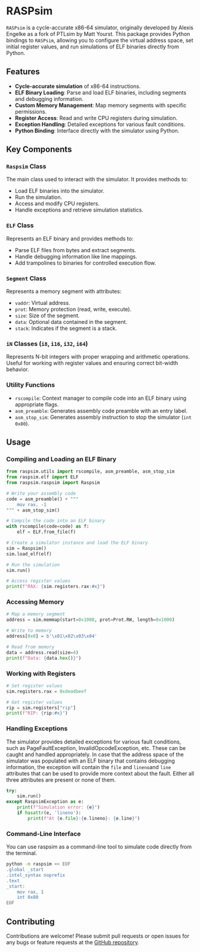 # RASPsim

`RASPsim` is a cycle-accurate x86-64 simulator, originally developed by Alexis Engelke as a fork of PTLsim by Matt Yourst. This package provides Python bindings to `RASPsim`, allowing you to configure the virtual address space, set initial register values, and run simulations of ELF binaries directly from Python.

## Features

- **Cycle-accurate simulation** of x86-64 instructions.
- **ELF Binary Loading**: Parse and load ELF binaries, including segments and debugging information.
- **Custom Memory Management**: Map memory segments with specific permissions.
- **Register Access**: Read and write CPU registers during simulation.
- **Exception Handling**: Detailed exceptions for various fault conditions.
- **Python Binding**: Interface directly with the simulator using Python.

## Key Components

### `Raspsim` Class

The main class used to interact with the simulator. It provides methods to:

- Load ELF binaries into the simulator.
- Run the simulation.
- Access and modify CPU registers.
- Handle exceptions and retrieve simulation statistics.

### `ELF` Class

Represents an ELF binary and provides methods to:

- Parse ELF files from bytes and extract segments.
- Handle debugging information like line mappings.
- Add trampolines to binaries for controlled execution flow.

### `Segment` Class

Represents a memory segment with attributes:

- `vaddr`: Virtual address.
- `prot`: Memory protection (read, write, execute).
- `size`: Size of the segment.
- `data`: Optional data contained in the segment.
- `stack`: Indicates if the segment is a stack.

### `iN` Classes (`i8`, `i16`, `i32`, `i64`)

Represents N-bit integers with proper wrapping and arithmetic operations. Useful for working with register values and ensuring correct bit-width behavior.

### Utility Functions

- `rscompile`: Context manager to compile code into an ELF binary using appropriate flags.
- `asm_preamble`: Generates assembly code preamble with an entry label.
- `asm_stop_sim`: Generates assembly instruction to stop the simulator (`int 0x80`).

## Usage

### Compiling and Loading an ELF Binary

```python
from raspsim.utils import rscompile, asm_preamble, asm_stop_sim
from raspsim.elf import ELF
from raspsim.raspsim import Raspsim

# Write your assembly code
code = asm_preamble() + """
    mov rax, -1
""" + asm_stop_sim()

# Compile the code into an ELF binary
with rscompile(code=code) as f:
    elf = ELF.from_file(f)

# Create a simulator instance and load the ELF binary
sim = Raspsim()
sim.load_elf(elf)

# Run the simulation
sim.run()

# Access register values
print(f"RAX: {sim.registers.rax:#x}")
```

### Accessing Memory
```python
# Map a memory segment
address = sim.memmap(start=0x1000, prot=Prot.RW, length=0x1000)

# Write to memory
address[0x0] = b'\x01\x02\x03\x04'

# Read from memory
data = address.read(size=4)
print(f"Data: {data.hex()}")
```

### Working with Registers
```python
# Set register values
sim.registers.rax = 0xdeadbeef

# Get register values
rip = sim.registers["rip"]
print(f"RIP: {rip:#x}")
```

### Handling Exceptions

The simulator provides detailed exceptions for various fault conditions, such as PageFaultException, InvalidOpcodeException, etc. These can be caught and handled appropriately. In case that the address space of the simulator was populated with an ELF binary that contains debugging information, the exception will contain the `file` and `lineno`and `line` attributes that can be used to provide more context about the fault. Either all three attributes are present or none of them.
```python
try:
    sim.run()
except RaspsimException as e:
    print(f"Simulation error: {e}")
    if hasattr(e, 'lineno'):
        print(f"At {e.file}:{e.lineno}: {e.line}")
```

### Command-Line Interface

You can use raspsim as a command-line tool to simulate code directly from the terminal.

```bash
python -m raspsim << EOF
.global _start
.intel_syntax noprefix
.text
_start:
    mov rax, 1
    int 0x80
EOF
```

## Contributing
Contributions are welcome! Please submit pull requests or open issues for any bugs or feature requests at the [GitHub repository](github.com/Joshy-R/raspsim).